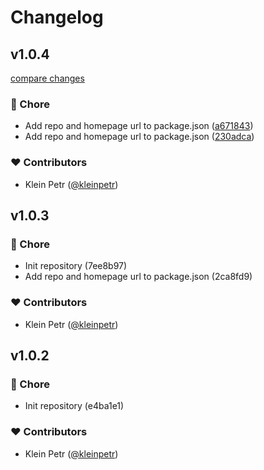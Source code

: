# Changelog


## v1.0.4

[compare changes](https://github.com/develit-io/nitro-guards/compare/v1.0.3...v1.0.4)

### 🏡 Chore

- Add repo and homepage url to package.json ([a671843](https://github.com/develit-io/nitro-guards/commit/a671843))
- Add repo and homepage url to package.json ([230adca](https://github.com/develit-io/nitro-guards/commit/230adca))

### ❤️ Contributors

- Klein Petr ([@kleinpetr](https://github.com/kleinpetr))

## v1.0.3


### 🏡 Chore

- Init repository (7ee8b97)
- Add repo and homepage url to package.json (2ca8fd9)

### ❤️ Contributors

- Klein Petr ([@kleinpetr](https://github.com/kleinpetr))

## v1.0.2


### 🏡 Chore

- Init repository (e4ba1e1)

### ❤️ Contributors

- Klein Petr ([@kleinpetr](https://github.com/kleinpetr))

